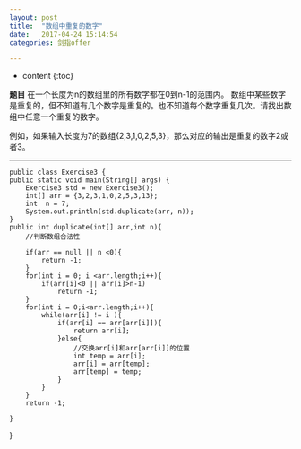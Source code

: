 ```yaml
---
layout: post
title:  "数组中重复的数字"
date:   2017-04-24 15:14:54
categories: 剑指offer

---
```


* content
{:toc}

**题目**
在一个长度为n的数组里的所有数字都在0到n-1的范围内。 数组中某些数字是重复的，但不知道有几个数字是重复的。也不知道每个数字重复几次。请找出数组中任意一个重复的数字。

例如，如果输入长度为7的数组{2,3,1,0,2,5,3}，那么对应的输出是重复的数字2或者3。



---

	public class Exercise3 {
	public static void main(String[] args) {
		Exercise3 std = new Exercise3();
		int[] arr = {3,2,3,1,0,2,5,3,13};
		int  n = 7;
		System.out.println(std.duplicate(arr, n));
	}
	public int duplicate(int[] arr,int n){
		//判断数组合法性
		
		if(arr == null || n <0){
			return -1;
		}
		for(int i = 0; i <arr.length;i++){
			if(arr[i]<0 || arr[i]>n-1)
				return -1;
		}
		for(int i = 0;i<arr.length;i++){
			while(arr[i] != i ){
				if(arr[i] == arr[arr[i]]){
					return arr[i];
				}else{
					//交换arr[i]和arr[arr[i]]的位置
					int temp = arr[i];
					arr[i] = arr[temp];
					arr[temp] = temp;
				}
			}
		}
		return -1;
		
	}
}




